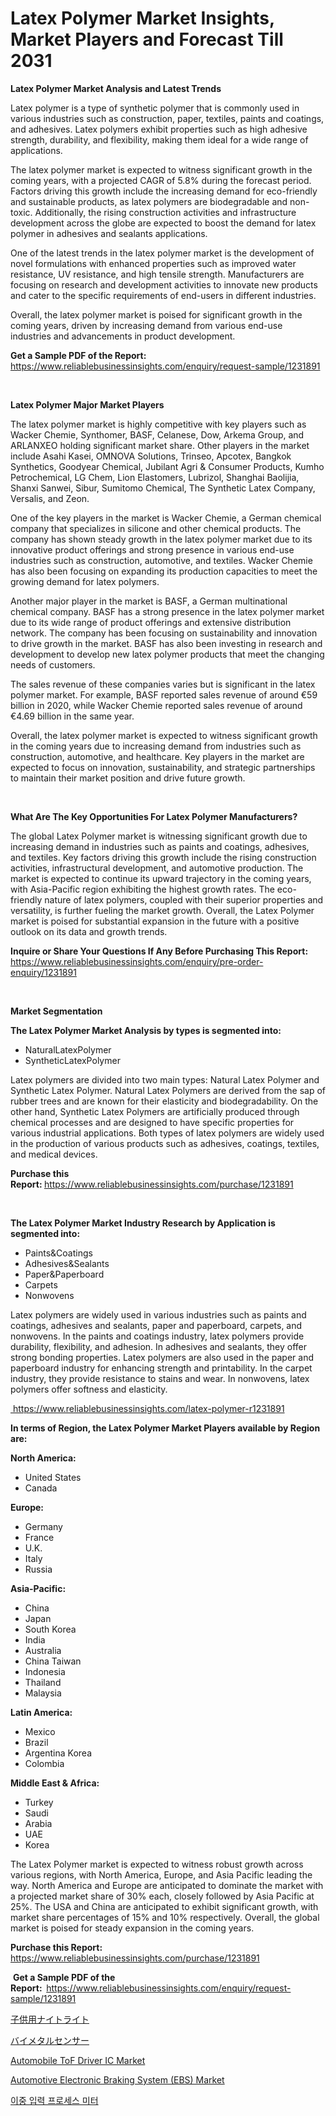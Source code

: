 <p><h1>Latex Polymer Market Insights, Market Players and Forecast Till 2031</h1></p><p><strong>Latex Polymer Market Analysis and Latest Trends</strong></p>
<p><p>Latex polymer is a type of synthetic polymer that is commonly used in various industries such as construction, paper, textiles, paints and coatings, and adhesives. Latex polymers exhibit properties such as high adhesive strength, durability, and flexibility, making them ideal for a wide range of applications.</p><p>The latex polymer market is expected to witness significant growth in the coming years, with a projected CAGR of 5.8% during the forecast period. Factors driving this growth include the increasing demand for eco-friendly and sustainable products, as latex polymers are biodegradable and non-toxic. Additionally, the rising construction activities and infrastructure development across the globe are expected to boost the demand for latex polymer in adhesives and sealants applications.</p><p>One of the latest trends in the latex polymer market is the development of novel formulations with enhanced properties such as improved water resistance, UV resistance, and high tensile strength. Manufacturers are focusing on research and development activities to innovate new products and cater to the specific requirements of end-users in different industries.</p><p>Overall, the latex polymer market is poised for significant growth in the coming years, driven by increasing demand from various end-use industries and advancements in product development.</p></p>
<p><strong>Get a Sample PDF of the Report:&nbsp;</strong> <a href="https://www.reliablebusinessinsights.com/enquiry/request-sample/1231891">https://www.reliablebusinessinsights.com/enquiry/request-sample/1231891</a></p>
<p>&nbsp;</p>
<p><strong>Latex Polymer Major Market Players</strong></p>
<p><p>The latex polymer market is highly competitive with key players such as Wacker Chemie, Synthomer, BASF, Celanese, Dow, Arkema Group, and ARLANXEO holding significant market share. Other players in the market include Asahi Kasei, OMNOVA Solutions, Trinseo, Apcotex, Bangkok Synthetics, Goodyear Chemical, Jubilant Agri & Consumer Products, Kumho Petrochemical, LG Chem, Lion Elastomers, Lubrizol, Shanghai Baolijia, Shanxi Sanwei, Sibur, Sumitomo Chemical, The Synthetic Latex Company, Versalis, and Zeon.</p><p>One of the key players in the market is Wacker Chemie, a German chemical company that specializes in silicone and other chemical products. The company has shown steady growth in the latex polymer market due to its innovative product offerings and strong presence in various end-use industries such as construction, automotive, and textiles. Wacker Chemie has also been focusing on expanding its production capacities to meet the growing demand for latex polymers.</p><p>Another major player in the market is BASF, a German multinational chemical company. BASF has a strong presence in the latex polymer market due to its wide range of product offerings and extensive distribution network. The company has been focusing on sustainability and innovation to drive growth in the market. BASF has also been investing in research and development to develop new latex polymer products that meet the changing needs of customers.</p><p>The sales revenue of these companies varies but is significant in the latex polymer market. For example, BASF reported sales revenue of around €59 billion in 2020, while Wacker Chemie reported sales revenue of around €4.69 billion in the same year.</p><p>Overall, the latex polymer market is expected to witness significant growth in the coming years due to increasing demand from industries such as construction, automotive, and healthcare. Key players in the market are expected to focus on innovation, sustainability, and strategic partnerships to maintain their market position and drive future growth.</p></p>
<p>&nbsp;</p>
<p><strong>What Are The Key Opportunities For Latex Polymer Manufacturers?</strong></p>
<p><p>The global Latex Polymer market is witnessing significant growth due to increasing demand in industries such as paints and coatings, adhesives, and textiles. Key factors driving this growth include the rising construction activities, infrastructural development, and automotive production. The market is expected to continue its upward trajectory in the coming years, with Asia-Pacific region exhibiting the highest growth rates. The eco-friendly nature of latex polymers, coupled with their superior properties and versatility, is further fueling the market growth. Overall, the Latex Polymer market is poised for substantial expansion in the future with a positive outlook on its data and growth trends.</p></p>
<p><strong>Inquire or Share Your Questions If Any Before Purchasing This Report:</strong> <a href="https://www.reliablebusinessinsights.com/enquiry/pre-order-enquiry/1231891">https://www.reliablebusinessinsights.com/enquiry/pre-order-enquiry/1231891</a></p>
<p>&nbsp;</p>
<p><strong>Market Segmentation</strong></p>
<p><strong>The Latex Polymer Market Analysis by types is segmented into:</strong></p>
<p><ul><li>NaturalLatexPolymer</li><li>SyntheticLatexPolymer</li></ul></p>
<p><p>Latex polymers are divided into two main types: Natural Latex Polymer and Synthetic Latex Polymer. Natural Latex Polymers are derived from the sap of rubber trees and are known for their elasticity and biodegradability. On the other hand, Synthetic Latex Polymers are artificially produced through chemical processes and are designed to have specific properties for various industrial applications. Both types of latex polymers are widely used in the production of various products such as adhesives, coatings, textiles, and medical devices.</p></p>
<p><strong>Purchase this Report:&nbsp;</strong><a href="https://www.reliablebusinessinsights.com/purchase/1231891">https://www.reliablebusinessinsights.com/purchase/1231891</a></p>
<p>&nbsp;</p>
<p><strong>The Latex Polymer Market Industry Research by Application is segmented into:</strong></p>
<p><ul><li>Paints&Coatings</li><li>Adhesives&Sealants</li><li>Paper&Paperboard</li><li>Carpets</li><li>Nonwovens</li></ul></p>
<p><p>Latex polymers are widely used in various industries such as paints and coatings, adhesives and sealants, paper and paperboard, carpets, and nonwovens. In the paints and coatings industry, latex polymers provide durability, flexibility, and adhesion. In adhesives and sealants, they offer strong bonding properties. Latex polymers are also used in the paper and paperboard industry for enhancing strength and printability. In the carpet industry, they provide resistance to stains and wear. In nonwovens, latex polymers offer softness and elasticity.</p></p>
<p><a href="https://www.reliablebusinessinsights.com/latex-polymer-r1231891">&nbsp;https://www.reliablebusinessinsights.com/latex-polymer-r1231891</a></p>
<p><strong>In terms of Region, the Latex Polymer Market Players available by Region are:</strong></p>
<p>
    <p> <strong> North America: </strong>
        <ul>
            <li>United States</li>
            <li>Canada</li>
        </ul>
        </p> 
    <p> <strong> Europe: </strong>
        <ul>
            <li>Germany</li>
            <li>France</li>
            <li>U.K.</li>
            <li>Italy</li>
            <li>Russia</li>
        </ul>
        </p> 
    <p> <strong> Asia-Pacific: </strong>
        <ul>
            <li>China</li>
            <li>Japan</li>
            <li>South Korea</li>
            <li>India</li>
            <li>Australia</li>
            <li>China Taiwan</li>
            <li>Indonesia</li>
            <li>Thailand</li>
            <li>Malaysia</li>
        </ul>
        </p> 
    <p> <strong> Latin America: </strong>
        <ul>
            <li>Mexico</li>
            <li>Brazil</li>
            <li>Argentina Korea</li>
            <li>Colombia</li>
        </ul>
        </p> 
    <p> <strong> Middle East & Africa: </strong>
        <ul>
            <li>Turkey</li>
            <li>Saudi</li>
            <li>Arabia</li>
            <li>UAE</li>
            <li>Korea</li>
        </ul>
    </p>
    </p>
<p><p>The Latex Polymer market is expected to witness robust growth across various regions, with North America, Europe, and Asia Pacific leading the way. North America and Europe are anticipated to dominate the market with a projected market share of 30% each, closely followed by Asia Pacific at 25%. The USA and China are anticipated to exhibit significant growth, with market share percentages of 15% and 10% respectively. Overall, the global market is poised for steady expansion in the coming years.</p></p>
<p><strong>Purchase this Report: </strong><a href="https://www.reliablebusinessinsights.com/purchase/1231891">https://www.reliablebusinessinsights.com/purchase/1231891</a></p>
<p>&nbsp;<strong>Get a Sample PDF of the Report:&nbsp;&nbsp;</strong><a href="https://www.reliablebusinessinsights.com/enquiry/request-sample/1231891">https://www.reliablebusinessinsights.com/enquiry/request-sample/1231891</a></p>
<p><strong></strong></p>
<p><p><a href="https://medium.com/@claudehintz/%E5%AD%90%E4%BE%9B%E7%94%A8%E3%81%AE%E3%83%8A%E3%82%A4%E3%83%88%E3%83%A9%E3%82%A4%E3%83%88%E7%94%A3%E6%A5%AD%E5%88%86%E6%9E%90%E3%83%AC%E3%83%9D%E3%83%BC%E3%83%88-%E5%B8%82%E5%A0%B4%E8%A6%8F%E6%A8%A1-%E3%82%B7%E3%82%A7%E3%82%A2-%E3%82%A2%E3%83%97%E3%83%AA%E3%82%B1%E3%83%BC%E3%82%B7%E3%83%A7%E3%83%B3-%E5%9C%B0%E5%9F%9F%E5%88%A5%E3%83%88%E3%83%AC%E3%83%B3%E3%83%89-%E7%AB%B6%E4%BA%89%E6%88%A6%E7%95%A5-2024%E5%B9%B4-2031%E5%B9%B4-1b31f0124eb8">子供用ナイトライト</a></p><p><a href="https://medium.com/@qirvhhyf42/%E3%83%90%E3%82%A4%E3%83%A1%E3%82%BF%E3%83%AA%E3%83%83%E3%82%AF%E3%82%BB%E3%83%B3%E3%82%B5%E3%83%BC%E5%B8%82%E5%A0%B4%E3%81%AE%E4%BA%88%E6%B8%AC-%E5%B8%82%E5%A0%B4%E5%8B%95%E5%90%91-%E5%BD%B1%E9%9F%BF%E5%88%86%E6%9E%90-2024%E5%B9%B4-2031%E5%B9%B4-4ecbc0533e6f">バイメタルセンサー</a></p><p><a href="https://github.com/PeterParrish5/Market-Research-Report-List-5/blob/main/automobile-tof-driver-ic-market.md">Automobile ToF Driver IC Market</a></p><p><a href="https://github.com/jhcraigie/Market-Research-Report-List-3/blob/main/automotive-electronic-braking-system-ebs-market.md">Automotive Electronic Braking System (EBS) Market</a></p><p><a href="https://github.com/hook46569/Market-Research-Report-List-1/blob/main/7558837117502.md">이중 입력 프로세스 미터</a></p></p>
